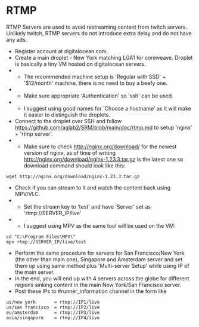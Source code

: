 # RTMP
RTMP Servers are used to avoid restreaming content from twitch servers. Unlikely twitch, RTMP servers do not introduce extra delay and do not have any ads.

* Register account at digitalocean.com.
* Create a main droplet - New York matching LGA1 for coreweave. Droplet is basically a tiny VM hosted on digitalocean servers.
* * The recommended machine setup is 'Regular with SSD' + '$12/month' machine, there is no need to buy a beefy one.
* * Make sure appropriate 'Authentication' so 'ssh' can be used.
* * I suggest using good names for 'Choose a hostname' as it will make it easier to distinguish the droplets.
* Connect to the droplet over SSH and follow https://github.com/aglab2/SRM/blob/main/doc/rtmp.md to setup 'nginx' + 'rtmp server'.
* * Make sure to check http://nginx.org/download/ for the newest version of nginx, as of time of writing http://nginx.org/download/nginx-1.23.3.tar.gz is the latest one so download command should look like this:
```
wget http://nginx.org/download/nginx-1.23.3.tar.gz
```
* Check if you can stream to it and watch the content back using MPV/VLC.
* * Set the stream key to 'test' and have 'Server' set as 'rtmp://SERVER_IP/live'
* * I suggest using MPV as the same tool will be used on the VM:
```
cd "C:\Program Files\MPV\"
mpv rtmp://SERVER_IP/live/test
```
* Perform the same procedure for servers for San Francisco/New York (the other than main one), Singapore and Amsterdam server and set them up using same method plus 'Multi-server Setup' while using IP of the main server.
* In the end, you will end up with 4 servers across the globe for different regions sinking content in the main New York/San Francisco server.
* Post these IPs to #runner_information channel in the form like
```
us/new york       = rtmp://IP1/live
us/san francisco  = rtmp://IP2/live
eu/amsterdam      = rtmp://IP3/live
asia/singapore    = rtmp://IP4/live
```
